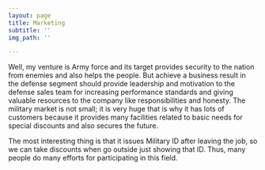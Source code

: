 ```yaml
---
layout: page
title: Marketing
subtitle: ''
img_path: ''

---
```

Well, my venture is Army force and its target provides security to the nation from enemies and also helps the people. But achieve a business result in the defense segment should provide leadership and motivation to the defense sales team for increasing performance standards and giving valuable resources to the company like responsibilities and honesty. The military market is not small; it is very huge that is why it has lots of customers because it provides many facilities related to basic needs for special discounts and also secures the future.

The most interesting thing is that it issues Military ID after leaving the job, so we can take discounts when go outside just showing that ID. Thus, many people do many efforts for participating in this field.